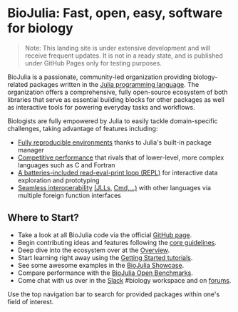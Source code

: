# BioJulia: Fast, open, easy, software for biology

> Note: This landing site is under extensive development and will receive frequent updates. 
> It is not in a ready state, and is published under GitHub Pages only for testing purposes. 

BioJulia is a passionate, community-led organization providing biology-related packages written 
in the [Julia programming language](https://julialang.org/). The organization offers a comprehensive, 
fully open-source ecosystem of both libraries that serve as essential building blocks for other packages 
as well as interactive tools for powering everyday tasks and workflows. 

Biologists are fully empowered by Julia to easily tackle domain-specific challenges, taking advantage of features including:
- [Fully reproducible environments](https://pkgdocs.julialang.org/v1/environments/) thanks to Julia's built-in package manager
- [Competitive performance](https://julialang.org/benchmarks/) that rivals that of lower-level, more complex languages such as C and Fortran 
- [A batteries-included read-eval-print loop (REPL)](https://docs.julialang.org/en/v1/stdlib/REPL/#The-Julia-REPL) for interactive data exploration and prototyping
- [Seamless interoperability](https://docs.julialang.org/en/v1/manual/calling-c-and-fortran-code/#Calling-C-and-Fortran-Code) [(JLLs,](https://docs.binarybuilder.org/stable/#Project-flow) [Cmd,...)](https://docs.julialang.org/en/v1/manual/running-external-programs/#Running-External-Programs) with other languages via multiple foreign function interfaces

## Where to Start?

  - Take a look at all BioJulia code via the official [GitHub page](https://github.com/BioJulia).
  - Begin contributing ideas and features following the [core guidelines](https://github.com/BioJulia/Contributing.git).
  - Deep dive into the ecosystem over at the [Overview]().
  - Start learning right away using the [Getting Started tutorials]().
  - See some awesome examples in the [BioJulia Showcase]().
  - Compare performance with the [BioJulia Open Benchmarks]().
  - Come chat with us over in the [Slack](https://julialang.org/slack/) #biology workspace and on [forums](https://discourse.julialang.org/).

Use the top navigation bar to search for provided packages within one's field of interest.

